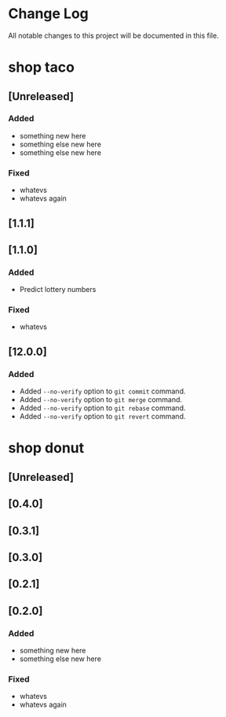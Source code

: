 # Change Log

All notable changes to this project will be documented in this file.

# shop taco
## [Unreleased] 
### Added
- something new here
- something else new here
- something else new here

### Fixed
- whatevs
- whatevs again

## [1.1.1] 

## [1.1.0] 
### Added
- Predict lottery numbers
### Fixed
- whatevs
  
## [12.0.0]

### Added
- Added `--no-verify` option to `git commit` command.
- Added `--no-verify` option to `git merge` command.
- Added `--no-verify` option to `git rebase` command.
- Added `--no-verify` option to `git revert` command.


# shop donut
## [Unreleased] 

## [0.4.0] 

## [0.3.1] 

## [0.3.0] 

## [0.2.1] 

## [0.2.0]
### Added
- something new here
- something else new here

### Fixed
- whatevs
- whatevs again
